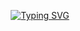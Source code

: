 <p align="center">
  <a href="https://git.io/typing-svg">
    <img src="https://readme-typing-svg.demolab.com?font=Fira+Code&pause=1000&random=false&width=435&color=2B77D4&lines=Hi+there%2C+I'm+Kailash+Pasupuleti+%F0%9F%91%8B" alt="Typing SVG">
  </a>
</p>
